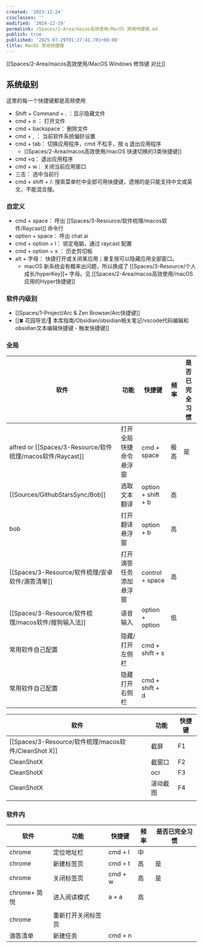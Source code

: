 ```yaml
---
created: '2023-12-24'
cssclasses: ''
modified: '2024-12-19'
permalink: /Spaces/2-Area/macos高效使用/MacOS 常用快捷键.md
publish: true
published: '2025-07-29T01:27:41.781+08:00'
title: MacOS 常用快捷键
---
```

[[Spaces/2-Area/macos高效使用/MacOS Windows 修饰键 对比]]

## 系统级别

这里的每一个快捷键都是高频使用

- Shift + Command + . ：显示隐藏文件
- cmd + o ： 打开文件
- cmd + backspace： 删除文件
- cmd + , ： 当前软件系统偏好设置
- cmd + tab： 切换应用程序，cmd 不松手，按 q 退出应用程序
	- [[Spaces/2-Area/macos高效使用/macOS 快速切换的3类快捷键]]
- cmd +q： 退出应用程序
- cmd + w： 关闭当前应用窗口
- 三击： 选中当前行
- cmd + shift + /: 搜索菜单栏中全部可用快捷键，遗憾的是只能支持中文或英文，不能混合搜。

### 自定义

- cmd + space： 呼出 [[Spaces/3-Resource/软件梳理/macos软件/Raycast]] 命令行
- option + space： 呼出 chat ai
- cmd + option + l： 锁定电脑，通过 raycast 配置
- cmd + option + x ： 历史剪切板
- alt + 字母： 快捷打开或关闭某应用；重复按可以隐藏应用全部窗口。
	- macOS 新系统会有概率出问题，所以换成了 [[Spaces/3-Resource/个人成长/hyperKey]]+ 字母。见 [[Spaces/2-Area/macos高效使用/macOS 应用的Hyper快捷键]]

### 软件内级别

- [[Spaces/1-Project/Arc & Zen Browser/Arc快捷键]]
- [[🍀 花园导览/🧰 本库指南/Obsidian/obsidian相关笔记/vscode代码编辑和obsidian文本编辑快捷键 - 触发快捷键]]

### 全局

| 软件                    | 功能          | 快捷键                | 频率  | 是否已完全习惯 |
| --------------------- | ----------- | ------------------ | --- | ------- |
| alfred or [[Spaces/3-Resource/软件梳理/macos软件/Raycast]] | 打开全局快捷命令悬浮窗 | cmd + space        | 极高  | 是       |
| [[Sources/GithubStarsSync/Bob]]               | 选取文本翻译      | option + shift + b | 高   |         |
| bob                   | 打开翻译悬浮窗     | option + b         | 高   |         |
| [[Spaces/3-Resource/软件梳理/安卓软件/滴答清单]]              | 打开滴答任务添加悬浮窗 | control + space    | 高   |         |
| [[Spaces/3-Resource/软件梳理/macos软件/搜狗输入法]]             | 语音输入        | option + option    | 低   |         |
| 常用软件自己配置              | 隐藏/打开左侧栏    | cmd + shift + s    |     |         |
| 常用软件自己配置              | 隐藏打开右侧栏     | cmd + shift + d    |     |         |


| 软件              | 功能   | 快捷键 |
| --------------- | ---- | --- |
| [[Spaces/3-Resource/软件梳理/macos软件/CleanShot X]] | 截屏   | F1  |
| CleanShotX      | 截窗口  | F2  |
| CleanShotX      | ocr  | F3  |
| CleanShotX      | 滚动截图 | F4  |
|                 |      |     |


### 软件内

| 软件         | 功能        | 快捷键     | 频率  | 是否已完全习惯 |
| ---------- | --------- | ------- | --- | ------- |
| chrome     | 定位地址栏     | cmd + l | 中   |         |
| chrome     | 新建标签页     | cmd + t | 高   | 是       |
| chrome     | 关闭标签页     | cmd + w | 高   | 是       |
| chrome+ 简悦 | 进入阅读模式    | a + a   | 高   |         |
|            |           |         |     |         |
| chrome     | 重新打开关闭标签页 |         |     |         |
| 滴答清单       | 新建任务      | cmd + n |     |         |